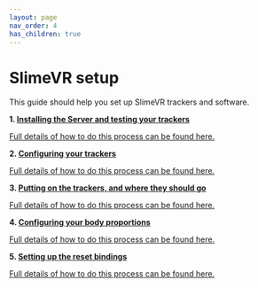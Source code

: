 ```yaml
---
layout: page
nav_order: 4
has_children: true
---
```


# SlimeVR setup

This guide should help you set up SlimeVR trackers and software.

**1. [Installing the Server and testing your trackers](installing-and-connecting.md)**

[Full details of how to do this process can be found here.](installing-and-connecting.md)

**2. [Configuring your trackers](configuring-trackers.md)**

[Full details of how to do this process can be found here.](configuring-trackers.md)

**3. [Putting on the trackers, and where they should go](putting-on-trackers.md)**

[Full details of how to do this process can be found here.](putting-on-trackers.md)

**4. [Configuring your body proportions](body-config.md)**

[Full details of how to do this process can be found here.](body-config.md)

**5. [Setting up the reset bindings](setting-reset-bindings.md)**

[Full details of how to do this process can be found here.](setting-reset-bindings.md)
